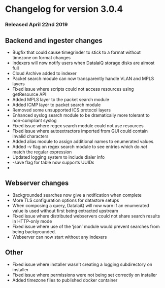 # Changelog for version 3.0.4
  
### Released April 22nd 2019

## Backend and ingester changes
* Bugfix that could cause timegrinder to stick to a format without timezone on format changes
* Indexers will now notify users when DatalaiQ storage disks are almost full
* Cloud Archive added to indexer
* Packet search module can now transparently handle VLAN and MPLS layers
* Fixed issue where scripts could not access resources using getResource API
* Added MPLS layer to the packet search module
* Added ICMP layer to packet search module
* Removed some unsupported ICS protocol layers
* Enhanced syslog search module to be dramatically more tolerant to non-compliant syslog
* Fixed issue where regex search module could not use resources
* Fixed issue where autoextractors imported from GUI could contain invalid characters
* Added alias module to assign additional names to enumerated values.
* Added -v flag on regex search module to see entries which do *not* match the regular expression
* Updated logging system to include dialer info
* -save flag for table now supports UUIDs
* 


## Webserver changes
* Backgrounded searches now give a notification when complete
* More TLS configuration options for datastore setups
* When composing a query, DatalaiQ will now warn if an enumerated value is used without first being extracted upstream
* Fixed issue where distributed webservers could not share search results in HTTP-only mode
* Fixed issue where use of the ‘json’ module would prevent searches from being backgrounded.
* Webserver can now start without any indexers

## Other
* Fixed issue where installer wasn't creating a logging subdirectory on installer
* Fixed issue where permissions were not being set correctly on installer
* Added timezone files to published docker container
